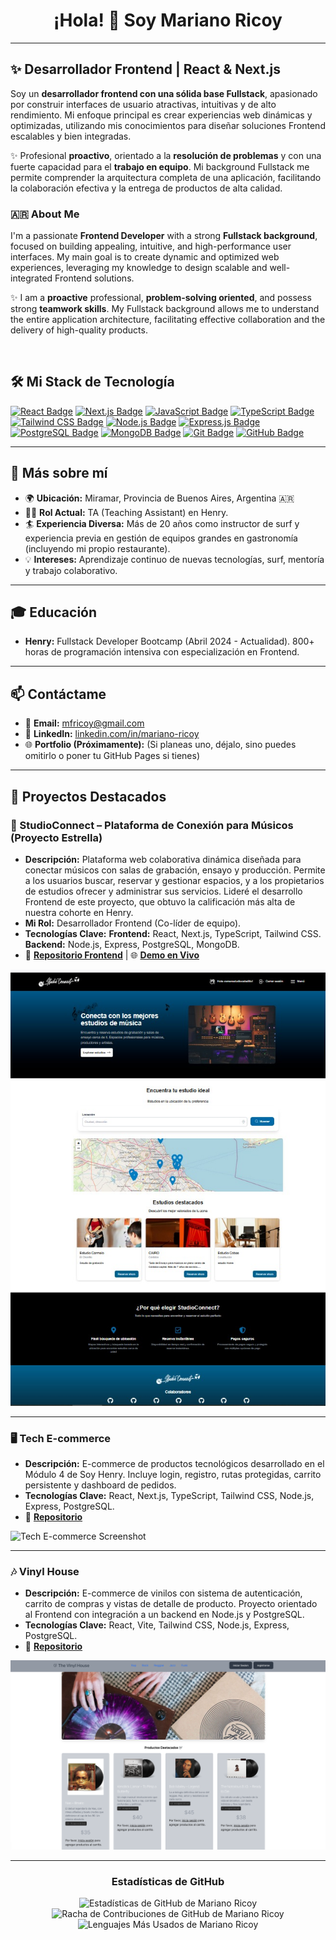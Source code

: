 <div align="center">
  <h1>¡Hola! 👋 Soy Mariano Ricoy</h1>
</div>

---

## ✨ Desarrollador Frontend | React & Next.js

Soy un **desarrollador frontend con una sólida base Fullstack**, apasionado por construir interfaces de usuario atractivas, intuitivas y de alto rendimiento. Mi enfoque principal es crear experiencias web dinámicas y optimizadas, utilizando mis conocimientos para diseñar soluciones Frontend escalables y bien integradas.

✨ Profesional **proactivo**, orientado a la **resolución de problemas** y con una fuerte capacidad para el **trabajo en equipo**.
Mi background Fullstack me permite comprender la arquitectura completa de una aplicación, facilitando la colaboración efectiva y la entrega de productos de alta calidad.

### 🇦🇷 About Me

I'm a passionate **Frontend Developer** with a strong **Fullstack background**, focused on building appealing, intuitive, and high-performance user interfaces.
My main goal is to create dynamic and optimized web experiences, leveraging my knowledge to design scalable and well-integrated Frontend solutions.

✨ I am a **proactive** professional, **problem-solving oriented**, and possess strong **teamwork skills**.
My Fullstack background allows me to understand the entire application architecture, facilitating effective collaboration and the delivery of high-quality products.

<br>

## 🛠️ Mi Stack de Tecnología

<p align="left">
<a href="https://reactjs.org/" target="_blank" rel="noopener noreferrer"><img src="https://img.shields.io/badge/React-61DAFB?style=for-the-badge&logo=react&logoColor=white" alt="React Badge"/></a>
<a href="https://nextjs.org/" target="_blank" rel="noopener noreferrer"><img src="https://img.shields.io/badge/Next.js-000000?style=for-the-badge&logo=next.js&logoColor=white" alt="Next.js Badge"/></a>
<a href="https://developer.mozilla.org/en-US/docs/Web/JavaScript" target="_blank" rel="noopener noreferrer"><img src="https://img.shields.io/badge/JavaScript-F7DF1E?style=for-the-badge&logo=javascript&logoColor=black" alt="JavaScript Badge"/></a>
<a href="https://www.typescriptlang.org/" target="_blank" rel="noopener noreferrer"><img src="https://img.shields.io/badge/TypeScript-3178C6?style=for-the-badge&logo=typescript&logoColor=white" alt="TypeScript Badge"/></a>
<a href="https://tailwindcss.com/" target="_blank" rel="noopener noreferrer"><img src="https://img.shields.io/badge/Tailwind_CSS-06B6D4?style=for-the-badge&logo=tailwind-css&logoColor=white" alt="Tailwind CSS Badge"/></a>
<a href="https://nodejs.org/en/" target="_blank" rel="noopener noreferrer"><img src="https://img.shields.io/badge/Node.js-339933?style=for-the-badge&logo=node.js&logoColor=white" alt="Node.js Badge"/></a>
<a href="https://expressjs.com/" target="_blank" rel="noopener noreferrer"><img src="https://img.shields.io/badge/Express.js-000000?style=for-the-badge&logo=express&logoColor=white" alt="Express.js Badge"/></a>
<a href="https://www.postgresql.org/" target="_blank" rel="noopener noreferrer"><img src="https://img.shields.io/badge/PostgreSQL-4169E1?style=for-the-badge&logo=postgresql&logoColor=white" alt="PostgreSQL Badge"/></a>
<a href="https://www.mongodb.com/" target="_blank" rel="noopener noreferrer"><img src="https://img.shields.io/badge/MongoDB-47A248?style=for-the-badge&logo=mongodb&logoColor=white" alt="MongoDB Badge"/></a>
<a href="https://git-scm.com/" target="_blank" rel="noopener noreferrer"><img src="https://img.shields.io/badge/Git-F05032?style=for-the-badge&logo=git&logoColor=white" alt="Git Badge"/></a>
<a href="https://github.com/" target="_blank" rel="noopener noreferrer"><img src="https://img.shields.io/badge/GitHub-181717?style=for-the-badge&logo=github&logoColor=white" alt="GitHub Badge"/></a>
</p>

---

## 🌱 Más sobre mí

* 🌍 **Ubicación:** Miramar, Provincia de Buenos Aires, Argentina 🇦🇷
* 👨‍💻 **Rol Actual:** TA (Teaching Assistant) en Henry.
* 🏄 **Experiencia Diversa:** Más de 20 años como instructor de surf y experiencia previa en gestión de equipos grandes en gastronomía (incluyendo mi propio restaurante).
* 💡 **Intereses:** Aprendizaje continuo de nuevas tecnologías, surf, mentoría y trabajo colaborativo.

---

## 🎓 Educación

* **Henry:** Fullstack Developer Bootcamp (Abril 2024 - Actualidad). 800+ horas de programación intensiva con especialización en Frontend.

---

## 📫 Contáctame

* 📧 **Email:** <a href="mailto:mfricoy@gmail.com">mfricoy@gmail.com</a>
* 💼 **LinkedIn:** <a href="https://www.linkedin.com/in/mariano-ricoy">linkedin.com/in/mariano-ricoy</a>
* 🌐 **Portfolio (Próximamente):** (Si planeas uno, déjalo, sino puedes omitirlo o poner tu GitHub Pages si tienes)

---

## 🚀 Proyectos Destacados

### 💎 StudioConnect – Plataforma de Conexión para Músicos (Proyecto Estrella)
* **Descripción:** Plataforma web colaborativa dinámica diseñada para conectar músicos con salas de grabación, ensayo y producción. Permite a los usuarios buscar, reservar y gestionar espacios, y a los propietarios de estudios ofrecer y administrar sus servicios. Lideré el desarrollo Frontend de este proyecto, que obtuvo la calificación más alta de nuestra cohorte en Henry.
* **Mi Rol:** Desarrollador Frontend (Co-líder de equipo).
* **Tecnologías Clave:** **Frontend:** React, Next.js, TypeScript, Tailwind CSS. **Backend:** Node.js, Express, PostgreSQL, MongoDB.  
* 🔗 [**Repositorio Frontend**](https://github.com/studioconnect2025/studioconnect_front) | 🌐 [**Demo en Vivo**](https://studioconnect-front.vercel.app/)

![StudioConnect Screenshot](https://raw.githubusercontent.com/MarianoRicoy/MarianoRicoy/main/assets/studioconnect-home.jpg)

---

### 🖥️ Tech E-commerce
* **Descripción:** E-commerce de productos tecnológicos desarrollado en el Módulo 4 de Soy Henry. Incluye login, registro, rutas protegidas, carrito persistente y dashboard de pedidos.
* **Tecnologías Clave:** React, Next.js, TypeScript, Tailwind CSS, Node.js, Express, PostgreSQL.  
* 🔗 [**Repositorio**](https://github.com/MarianoRicoy/tech-ecommerce)

![Tech E-commerce Screenshot](https://raw.githubusercontent.com/MarianoRicoy/tech-ecommerce/main/front/screenshots/Home.png)

---

### 🎶 Vinyl House
* **Descripción:** E-commerce de vinilos con sistema de autenticación, carrito de compras y vistas de detalle de producto. Proyecto orientado al Frontend con integración a un backend en Node.js y PostgreSQL.
* **Tecnologías Clave:** React, Vite, Tailwind CSS, Node.js, Express, PostgreSQL.  
* 🔗 [**Repositorio**](https://github.com/MarianoRicoy/vinyl-house)

![Vinyl House Screenshot](https://raw.githubusercontent.com/MarianoRicoy/vinyl-house/main/front/screenshots/Home.png)

---

<div align="center">
  <h3>Estadísticas de GitHub</h3>
  <img src="https://github-readme-stats.vercel.app/api?username=MarianoRicoy&show_icons=true&theme=radical&hide_border=true" alt="Estadísticas de GitHub de Mariano Ricoy"/>
  <img src="https://github-readme-streak-stats.herokuapp.com/?user=MarianoRicoy&theme=radical&hide_border=true" alt="Racha de Contribuciones de GitHub de Mariano Ricoy"/>
  <img src="https://github-readme-stats.vercel.app/api/top-langs/?username=MarianoRicoy&layout=compact&theme=radical&hide_border=true" alt="Lenguajes Más Usados de Mariano Ricoy"/>
</div>
